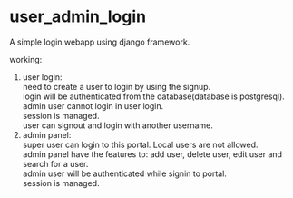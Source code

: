 # user_admin_login

A simple login webapp using django framework.<br>

working:

1. user login:<br>
   need to create a user to login by using the signup.<br>
   login will be authenticated from the database(database is postgresql).<br>
   admin user cannot login in user login.<br>
   session is managed.<br>
   user can signout and login with another username.<br>
2. admin panel:<br>
   super user can login to this portal. Local users are not allowed.<br>
   admin panel have the features to: add user, delete user, edit user and search for a user.<br>
   admin user will be authenticated while signin to portal.<br>
   session is managed.<br>


   
